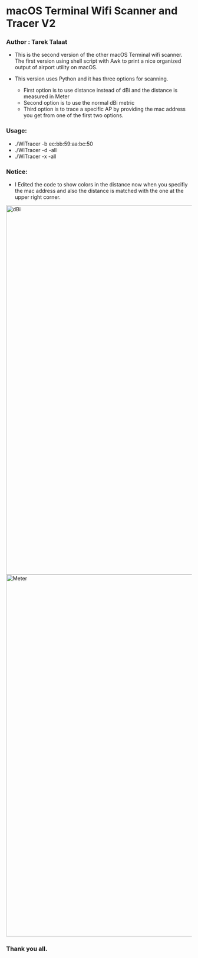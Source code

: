 # macOS Terminal Wifi Scanner and Tracer V2
### Author : Tarek Talaat

- This is the second version of the other macOS Terminal wifi scanner. The first version using shell script with Awk
to print a nice organized output of airport utility on macOS.

- This version uses Python and it has three options for scanning.
  * First option is to use distance instead of dBi and the distance is measured in Meter
  * Second option is to use the normal dBi metric
  * Third option is to trace a specific AP by providing the mac address you get from one of the first two options.
  
  
### Usage: 
  - ./WiTracer -b ec:bb:59:aa:bc:50          
  - ./WiTracer -d -all 
  - ./WiTracer -x -all  
  
  
### Notice:
 * I Edited the code to show colors in the distance now when you specifiy the mac address and also the distance is matched with the one at the upper right corner.
 
<img width="998" alt="dBi" src="https://user-images.githubusercontent.com/19849718/59215238-5c2b6a00-8b7e-11e9-97fc-edb62ff1ed38.png">

<img width="979" alt="Meter" src="https://user-images.githubusercontent.com/19849718/59215266-6cdbe000-8b7e-11e9-8a0b-599d2b6e138d.png">




  



### Thank you all.
